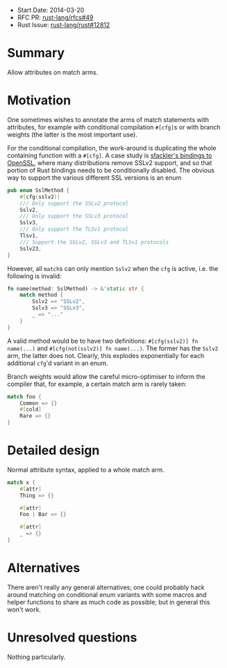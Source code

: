 - Start Date: 2014-03-20
- RFC PR: [rust-lang/rfcs#49](https://github.com/rust-lang/rfcs/pull/49)
- Rust Issue: [rust-lang/rust#12812](https://github.com/rust-lang/rust/issues/12812)

# Summary

Allow attributes on match arms.

# Motivation

One sometimes wishes to annotate the arms of match statements with
attributes, for example with conditional compilation `#[cfg]`s or
with branch weights (the latter is the most important use).

For the conditional compilation, the work-around is duplicating the
whole containing function with a `#[cfg]`. A case study is
[sfackler's bindings to OpenSSL](https://github.com/sfackler/rust-openssl),
where many distributions remove SSLv2 support, and so that portion of
Rust bindings needs to be conditionally disabled. The obvious way to
support the various different SSL versions is an enum

```rust
pub enum SslMethod {
    #[cfg(sslv2)]
    /// Only support the SSLv2 protocol
    Sslv2,
    /// Only support the SSLv3 protocol
    Sslv3,
    /// Only support the TLSv1 protocol
    Tlsv1,
    /// Support the SSLv2, SSLv3 and TLSv1 protocols
    Sslv23,
}
```

However, all `match`s can only mention `Sslv2` when the `cfg` is
active, i.e. the following is invalid:

```rust
fn name(method: SslMethod) -> &'static str {
    match method {
        Sslv2 => "SSLv2",
        Sslv3 => "SSLv3",
        _ => "..."
    }
}
```

A valid method would be to have two definitions: `#[cfg(sslv2)] fn
name(...)` and `#[cfg(not(sslv2)] fn name(...)`. The former has the
`Sslv2` arm, the latter does not. Clearly, this explodes exponentially
for each additional `cfg`'d variant in an enum.

Branch weights would allow the careful micro-optimiser to inform the
compiler that, for example, a certain match arm is rarely taken:

```rust
match foo {
    Common => {}
    #[cold]
    Rare => {}
}
```


# Detailed design

Normal attribute syntax, applied to a whole match arm.

```rust
match x {
    #[attr]
    Thing => {}

    #[attr]
    Foo | Bar => {}

    #[attr]
    _ => {}
}
```

# Alternatives

There aren't really any general alternatives; one could probably hack
around matching on conditional enum variants with some macros and
helper functions to share as much code as possible; but in general
this won't work.

# Unresolved questions

Nothing particularly.
